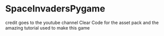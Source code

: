 # SpaceInvadersPygame
credit goes to the youtube channel Clear Code for the asset pack and the amazing tutorial used to make this game

